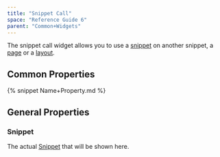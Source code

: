 ```yaml
---
title: "Snippet Call"
space: "Reference Guide 6"
parent: "Common+Widgets"
---
```



The snippet call widget allows you to use a [snippet](Snippet) on another snippet, a [page](Page) or a [layout](Layout).

## Common Properties

{% snippet Name+Property.md %}

## General Properties

### Snippet

The actual [Snippet](Snippet) that will be shown here.
